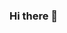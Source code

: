 ### Hi there 👋

<img src="https://t.me/shtanko_a_o" alt data-canonical-src="https://img.shields.io/badge/Telegram-2CA5E0?style=for-the-badge&logo=telegram&logoColor=white"/>
<!--
**tosha63/tosha63** is a ✨ _special_ ✨ repository because its `README.md` (this file) appears on your GitHub profile.

Here are some ideas to get you started:

- 🔭 I’m currently working on ...
- 🌱 I’m currently learning ...
- 👯 I’m looking to collaborate on ...
- 🤔 I’m looking for help with ...
- 💬 Ask me about ...
- 📫 How to reach me: ...
- 😄 Pronouns: ...
- ⚡ Fun fact: ...
-->
